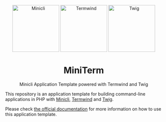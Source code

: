 <div align="center">
    <p>
        <img src="https://github.com/WendellAdriel/miniterm/raw/main/art/minicli.png" alt="Minicli" width="150"/>
        <img src="https://github.com/WendellAdriel/miniterm/raw/main/art/termwind.png" alt="Termwind" width="150"/>
        <img src="https://github.com/WendellAdriel/miniterm/raw/main/art/twig.png" alt="Twig" width="150"/>
        <h1>MiniTerm</h1>
        Minicli Application Template powered with Termwind and Twig
    </p>
</div>

This repository is an application template for building command-line applications in PHP with [Minicli](https://github.com/minicli/minicli), [Termwind](https://github.com/nunomaduro/termwind) and [Twig](https://twig.symfony.com/). 

Please check [the official documentation](https://docs.minicli.dev) for more information on how to use this application template.
